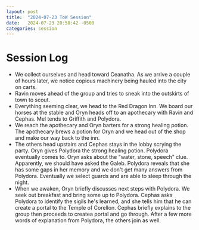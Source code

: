 ```yaml
---
layout: post
title:  "2024-07-23 ToW Session"
date:   2024-07-23 20:58:42 -0500
categories: session
---
```


# Session Log
- We collect ourselves and head toward Ceanatha. As we arrive a couple of hours later, we notice copious machinery being hauled into the city on carts.
- Ravin moves ahead of the group and tries to sneak into the outskirts of town to scout.
- Everything seeming clear, we head to the Red Dragon Inn. We board our horses at the stable and Oryn heads off to an apothecary with Ravin and Cephas. Mel tends to Griffith and Polydora. 
- We reach the apothecary and Oryn barters for a strong healing potion. The apothecary brews a potion for Oryn and we head out of the shop and make our way back to the inn. 
- The others head upstairs and Cephas stays in the lobby scrying the party. Oryn gives Polydora the strong healing potion. Polydora eventually comes to. Oryn asks about the "water, stone, speech" clue. Apparently, we should have asked the Galeb. Polydora reveals that she has some gaps in her memory and we don't get many answers from Polydora. Eventually we select guards and are able to sleep through the night.
- When we awaken, Oryn briefly discusses next steps with Polydora. We seek out breakfast and bring some up to Polydora. Cephas asks Polydora to identify the sigils he's learned, and she tells him that he can create a portal to the Temple of Corellon. Cephas briefly explains to the group then proceeds to createa portal and go through. After a few more words of explanation from Polydora, the others join as well.
